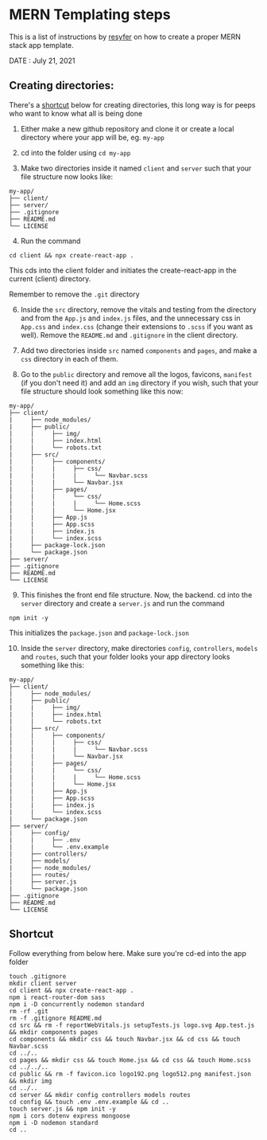 # MERN Templating steps

This is a list of instructions by [resyfer](https://github.com/resyfer) on how to create a proper MERN stack app template.

DATE : July 21, 2021

## Creating directories:

There's a [shortcut](#shortcut) below for creating directories, this long way is for peeps who want to know what all is being done

1) Either make a new github repository and clone it or create a local directory where your app will be, eg. `my-app`

2) cd into the folder using `cd my-app`

3) Make two directories inside it named `client` and `server` such that your file structure now looks like:
```
my-app/
├── client/
├── server/
├── .gitignore
├── README.md
└── LICENSE
```
4) Run the command
```
cd client && npx create-react-app .
```
This cds into the client folder and initiates the create-react-app in the current (client) directory.

Remember to remove the `.git` directory

6) Inside the `src` directory, remove the vitals and testing from the directory and from the `App.js` and `index.js` files, and the unnecessary css in `App.css` and `index.css` (change their extensions to `.scss` if you want as well). Remove the `README.md` and `.gitignore` in the client directory.

7) Add two directories inside `src` named `components` and `pages`, and make a `css` directory in each of them.

8) Go to the `public` directory and remove all the logos, favicons, `manifest` (if you don't need it) and add an `img` directory if you wish, such that your file structure should look something like this now:
```
my-app/
├── client/
|     ├── node_modules/
|     ├── public/
|     |     ├── img/
|     |     ├── index.html
|     |     └── robots.txt
|     ├── src/
|     |     ├── components/
|     |     |     ├── css/
|     |     |     |     └── Navbar.scss
|     |     |     └── Navbar.jsx
|     |     ├── pages/
|     |     |     └── css/
|     |     |     |     └── Home.scss
|     |     |     └── Home.jsx
|     |     ├── App.js
|     |     ├── App.scss
|     |     ├── index.js
|     |     └── index.scss
|     ├── package-lock.json
|     └── package.json
├── server/
├── .gitignore
├── README.md
└── LICENSE
```

9) This finishes the front end file structure. Now, the backend. cd into the `server` directory and create a `server.js` and run the command
```
npm init -y
```
This initializes the `package.json` and `package-lock.json`

10) Inside the `server` directory, make directories `config`, `controllers`, `models` and `routes`, such that your folder looks your app directory looks something like this:

```
my-app/
├── client/
|     ├── node_modules/
|     ├── public/
|     |     ├── img/
|     |     ├── index.html
|     |     └── robots.txt
|     ├── src/
|     |     ├── components/
|     |     |     ├── css/
|     |     |     |     └── Navbar.scss
|     |     |     └── Navbar.jsx
|     |     ├── pages/
|     |     |     └── css/
|     |     |     |     └── Home.scss
|     |     |     └── Home.jsx
|     |     ├── App.js
|     |     ├── App.scss
|     |     ├── index.js
|     |     └── index.scss
|     └── package.json
├── server/
|     ├── config/
|     |     ├── .env
|     |     └── .env.example
|     ├── controllers/
|     ├── models/
|     ├── node_modules/
|     ├── routes/
|     ├── server.js
|     └── package.json
├── .gitignore
├── README.md
└── LICENSE
```

## Shortcut

Follow everything from below here. Make sure you're cd-ed into the app folder
```
touch .gitignore
mkdir client server
cd client && npx create-react-app .
npm i react-router-dom sass
npm i -D concurrently nodemon standard
rm -rf .git
rm -f .gitignore README.md
cd src && rm -f reportWebVitals.js setupTests.js logo.svg App.test.js && mkdir components pages
cd components && mkdir css && touch Navbar.jsx && cd css && touch Navbar.scss
cd ../..
cd pages && mkdir css && touch Home.jsx && cd css && touch Home.scss
cd ../../..
cd public && rm -f favicon.ico logo192.png logo512.png manifest.json && mkdir img
cd ../..
cd server && mkdir config controllers models routes
cd config && touch .env .env.example && cd ..
touch server.js && npm init -y
npm i cors dotenv express mongoose
npm i -D nodemon standard
cd ..
```
